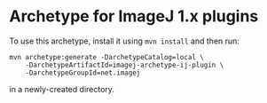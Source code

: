 # Archetype for ImageJ 1.x plugins

To use this archetype, install it using ```mvn install``` and then run:

```
mvn archetype:generate -DarchetypeCatalog=local \
	-DarchetypeArtifactId=imagej-archetype-ij-plugin \
	-DarchetypeGroupId=net.imagej
```

in a newly-created directory.
